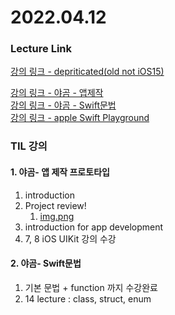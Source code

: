 # 2022.04.12

### Lecture Link

[강의 링크 - depriticated(old not iOS15)](https://www.udemy.com/course/ios-13-app-development-bootcamp/learn/lecture/16606448?components=add_to_cart%2Cavailable_coupons%2Cbuy_button%2Cbuy_for_team%2Ccacheable_buy_button%2Ccacheable_deal_badge%2Ccacheable_discount_expiration%2Ccacheable_price_text%2Ccacheable_purchase_text%2Ccurated_for_ufb_notice_context%2Cdeal_badge%2Cdiscount_expiration%2Cgift_this_course%2Cincentives%2Cinstructor_links%2Clifetime_access_context%2Cmoney_back_guarantee%2Cprice_text%2Cpurchase_tabs_context%2Cpurchase%2Crecommendation%2Credeem_coupon%2Csidebar_container%2Cpurchase_body_container#overview)

[강의 링크 - 야곰 - 앱제작](https://www.youtube.com/watch?v=aVpSUBlZPxU&list=PLz8NH7YHUj_ZF2oja5rP4Sow5KK1zf2yk)  
[강의 링크 - 야곰 - Swift문법](https://www.youtube.com/watch?v=2n-fSlW-jts&list=PLz8NH7YHUj_ZmlgcSETF51Z9GSSU6Uioy)  
[강의 링크 - apple Swift Playground](https://www.apple.com/kr/swift/playgrounds/)

### TIL 강의

#### 1. 야곰- 앱 제작 프로토타입

1. introduction
2. Project review!
   1. [img.png](img_dir/imt_1.png)
3. introduction for app development
4. 7, 8 iOS UIKit 강의 수강

#### 2. 야곰- Swift문법

1. 기본 문법 + function 까지 수강완료
2. 14 lecture : class, struct, enum
